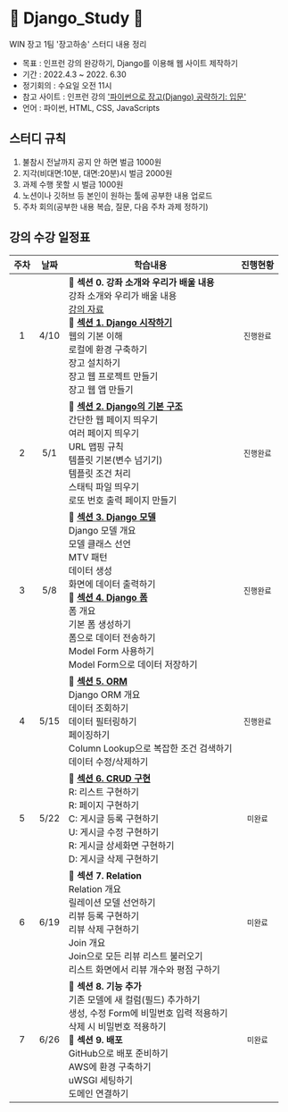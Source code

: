 # :seedling: Django_Study :seedling:
WIN 장고 1팀 '장고하송' 스터디 내용 정리

* 목표 : 인프런 강의 완강하기, Django를 이용해 웹 사이트 제작하기
* 기간 : 2022.4.3 ~ 2022. 6.30
* 정기회의 : 수요일 오전 11시
* 참고 사이트 : 인프런 강의 ['파이썬으로 장고(Django) 공략하기: 입문'](https://www.inflearn.com/course/django-course/dashboard)
* 언어 : 파이썬, HTML, CSS, JavaScripts

## 스터디 규칙
1. 불참시 전날까지 공지 안 하면 벌금 1000원
2. 지각(비대면:10분, 대면:20분)시 벌금 2000원
3. 과제 수행 못할 시 벌금 1000원
4. 노션이나 깃허브 등 본인이 원하는 툴에 공부한 내용 업로드
5. 주차 회의(공부한 내용 복습, 질문, 다음 주차 과제 정하기)

## 강의 수강 일정표
주차 | 날짜 | 학습내용 | 진행현황 
:---:|:----:|----------|:-------:
1 | 4/10 | :seedling: **섹션 0. 강좌 소개와 우리가 배울 내용**</br>강좌 소개와 우리가 배울 내용 </br>[강의 자료](https://www.inflearn.com/course/django-course/lecture/17609) </br> :seedling: **[섹션 1. Django 시작하기](https://github.com/ymj07168/Django_Study/blob/main/%EC%84%B9%EC%85%98%201.%20Django%20%EC%8B%9C%EC%9E%91%ED%95%98%EA%B8%B0.md)**</br>웹의 기본 이해</br>로컬에 환경 구축하기</br>장고 설치하기</br> 장고 웹 프로젝트 만들기 </br> 장고 웹 앱 만들기| `진행완료`
2 | 5/1 | :seedling: **[섹션 2. Django의 기본 구조](https://github.com/ymj07168/Django_Study/blob/main/%EC%84%B9%EC%85%98%202.%20Django%EC%9D%98%20%EA%B8%B0%EB%B3%B8%20%EA%B5%AC%EC%A1%B0.md)**</br> 간단한 웹 페이지 띄우기 </br> 여러 페이지 띄우기</br> URL 맵핑 규칙 </br> 템플릿 기본(변수 넘기기) </br> 템플릿 조건 처리 </br> 스태틱 파일 띄우기 </br> 로또 번호 출력 페이지 만들기 | `진행완료`
3 | 5/8 | :seedling: **[섹션 3. Django 모델](https://github.com/ymj07168/Django_Study/blob/main/%EC%84%B9%EC%85%98%203.%20Django%20%EB%AA%A8%EB%8D%B8.md)** </br> Django 모델 개요 </br> 모델 클래스 선언 </br> MTV 패턴 </br> 데이터 생성 </br> 화면에 데이터 출력하기 </br> :seedling: **[섹션 4. Django 폼](https://github.com/ymj07168/Django_Study/blob/main/%EC%84%B9%EC%85%98%204.%20Django%20%ED%8F%BC.md)** </br> 폼 개요 </br> 기본 폼 생성하기 </br> 폼으로 데이터 전송하기 </br> Model Form 사용하기 </br> Model Form으로 데이터 저장하기| `진행완료`
 4 | 5/15 | :seedling: **[섹션 5. ORM](https://github.com/ymj07168/Django_Study/blob/main/%EC%84%B9%EC%85%98%205.%20ORM.md)** </br> Django ORM 개요 </br> 데이터 조회하기 </br> 데이터 필터링하기 </br> 페이징하기 </br> Column Lookup으로 복잡한 조건 검색하기 </br> 데이터 수정/삭제하기 | `진행완료`
5 | 5/22 | :seedling: **[섹션 6. CRUD 구현](https://github.com/ymj07168/Django_Study/blob/main/%EC%84%B9%EC%85%98%206.%20CRUD%20%EA%B5%AC%ED%98%84.md)** </br> R: 리스트 구현하기 </br> R: 페이지 구현하기 </br> C: 게시글 등록 구현하기 </br> U: 게시글 수정 구현하기 </br> R: 게시글 상세화면 구현하기 </br> D: 게시글 삭제 구현하기 | `미완료`
6 | 6/19 | :seedling: **섹션 7. Relation** </br> Relation 개요 </br> 릴레이션 모델 선언하기 </br> 리뷰 등록 구현하기 </br> 리뷰 삭제 구현하기 </br> Join 개요 </br> Join으로 모든 리뷰 리스트 불러오기 </br> 리스트 화면에서 리뷰 개수와 평점 구하기 | `미완료`
7 | 6/26 | :seedling: **섹션 8. 기능 추가** </br> 기존 모델에 새 컬럼(필드) 추가하기 </br> 생성, 수정 Form에 비밀번호 입력 적용하기 </br> 삭제 시 비밀번호 적용하기 </br> :seedling: **섹션 9. 배포** </br> GitHub으로 배포 준비하기 </br> AWS에 환경 구축하기 </br> uWSGI 세팅하기 </br> 도메인 연결하기 | `미완료`
